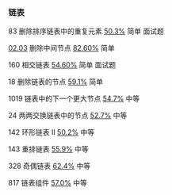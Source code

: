 ### 链表

83  删除排序链表中的重复元素  [50.3%](http://50.3%/)  简单  面试题

[02.03](http://2.0.0.3/)  删除中间节点  [82.60%](http://82.60%/)  简单  

160  相交链表  [54.60%](http://54.60%/)  简单  面试题

18  删除链表的节点  [59.1%](http://59.1%/)  简单  

1019  链表中的下一个更大节点  [54.7%](http://54.7%/)  中等  

24  两两交换链表中的节点  [52.7%](http://52.7%/)  中等  

142  环形链表 II  [50.2%](http://50.2%/)  中等  

143  重排链表  [55.9%](http://55.9%/)  中等  

328  奇偶链表  [62.4%](http://62.4%/)  中等  

817  链表组件  [57.0%](http://57.0%/)  中等 